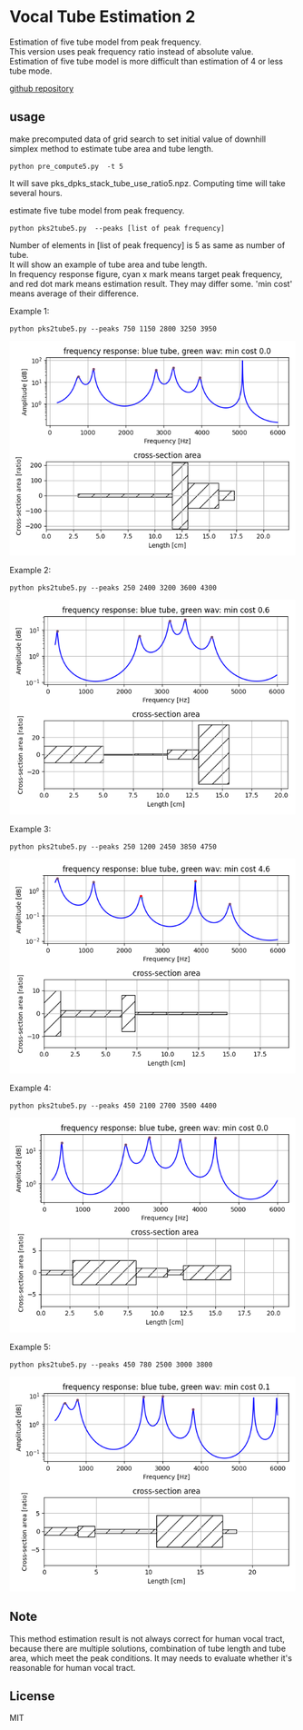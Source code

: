 # Vocal Tube Estimation 2   

Estimation of five tube model from peak frequency.  
This version uses peak frequency ratio instead of absolute value.  
Estimation of five tube model is more difficult than estimation of 4 or less tube mode.  

[github repository](https://github.com/shun60s/Vocal-Tube-Estimation2/)  

## usage   

make precomputed data of grid search to set initial value of downhill simplex method to estimate tube area and tube length.    
```
python pre_compute5.py  -t 5
```
It will save pks_dpks_stack_tube_use_ratio5.npz.  Computing time will take several hours.  


estimate five tube model from peak frequency.  
```
python pks2tube5.py  --peaks [list of peak frequency]
```
Number of elements in  [list of peak frequency] is 5 as same as number of tube.  
It will show an example of tube area and tube length.  
In frequency response figure, cyan x mark means target peak frequency, and red dot mark means estimation result. They may differ some.  'min cost' means average of their difference.   

Example 1:  
```
python pks2tube5.py --peaks 750 1150 2800 3250 3950  
```
 ![figure_p1](docs/figure_p1.png)   

Example 2:  
```
python pks2tube5.py --peaks 250 2400 3200 3600 4300  
```
 ![figure_p2](docs/figure_p2.png)   

Example 3:  
```
python pks2tube5.py --peaks 250 1200 2450 3850 4750  
```
 ![figure_p3](docs/figure_p3.png)   

Example 4:  
```
python pks2tube5.py --peaks 450 2100 2700 3500 4400  
```
 ![figure_p4](docs/figure_p4.png)   

Example 5:  
```
python pks2tube5.py --peaks 450 780 2500 3000 3800  
```
 ![figure_p5](docs/figure_p5.png)   
 
## Note  
This method estimation result is not always correct for human vocal tract, 
because there are multiple solutions, combination of tube length and tube area, which meet the peak conditions.
It may needs to evaluate whether it's reasonable for human vocal tract.  

## License    
MIT  


